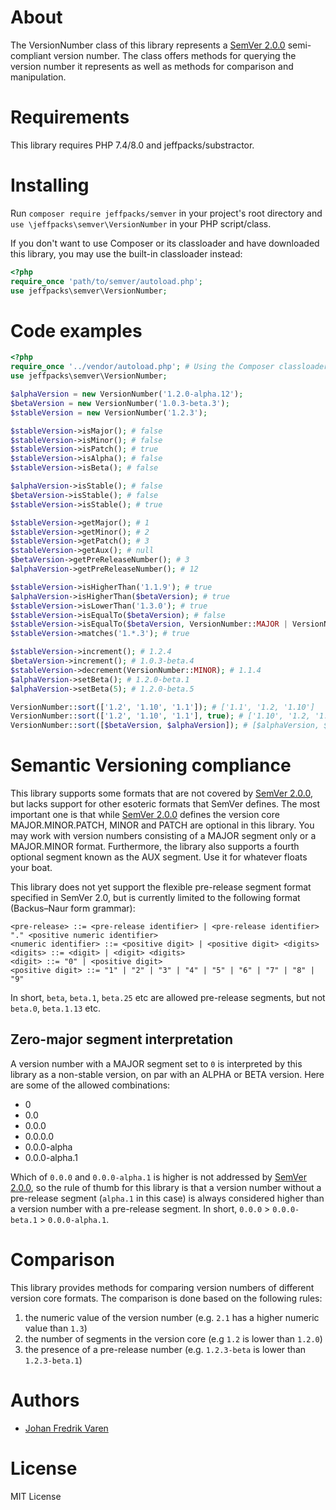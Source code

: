 # About
The VersionNumber class of this library represents a [SemVer 2.0.0](https://semver.org/) semi-compliant version number. The class offers methods for querying the version number it represents as well as methods for comparison and manipulation.

# Requirements
This library requires PHP 7.4/8.0 and jeffpacks/substractor.

# Installing
Run `composer require jeffpacks/semver` in your project's root directory and `use \jeffpacks\semver\VersionNumber` in your PHP script/class.

If you don't want to use Composer or its classloader and have downloaded this library, you may use the built-in classloader instead:
```php
<?php
require_once 'path/to/semver/autoload.php';
use jeffpacks\semver\VersionNumber;
```

# Code examples
```php
<?php
require_once '../vendor/autoload.php'; # Using the Composer classloader
use jeffpacks\semver\VersionNumber;

$alphaVersion = new VersionNumber('1.2.0-alpha.12');
$betaVersion = new VersionNumber('1.0.3-beta.3');
$stableVersion = new VersionNumber('1.2.3');

$stableVersion->isMajor(); # false
$stableVersion->isMinor(); # false
$stableVersion->isPatch(); # true
$stableVersion->isAlpha(); # false
$stableVersion->isBeta(); # false

$alphaVersion->isStable(); # false
$betaVersion->isStable(); # false
$stableVersion->isStable(); # true

$stableVersion->getMajor(); # 1
$stableVersion->getMinor(); # 2
$stableVersion->getPatch(); # 3
$stableVersion->getAux(); # null
$betaVersion->getPreReleaseNumber(); # 3
$alphaVersion->getPreReleaseNumber(); # 12

$stableVersion->isHigherThan('1.1.9'); # true
$alphaVersion->isHigherThan($betaVersion); # true
$stableVersion->isLowerThan('1.3.0'); # true
$stableVersion->isEqualTo($betaVersion); # false
$stableVersion->isEqualTo($betaVersion, VersionNumber::MAJOR | VersionNumber::PATCH); # true
$stableVersion->matches('1.*.3'); # true

$stableVersion->increment(); # 1.2.4
$betaVersion->increment(); # 1.0.3-beta.4
$stableVersion->decrement(VersionNumber::MINOR); # 1.1.4
$alphaVersion->setBeta(); # 1.2.0-beta.1
$alphaVersion->setBeta(5); # 1.2.0-beta.5

VersionNumber::sort(['1.2', '1.10', '1.1']); # ['1.1', '1.2, '1.10']
VersionNumber::sort(['1.2', '1.10', '1.1'], true); # ['1.10', '1.2, '1.1']
VersionNumber::sort([$betaVersion, $alphaVersion]); # [$alphaVersion, $betaVersion]
```

# Semantic Versioning compliance
This library supports some formats that are not covered by [SemVer 2.0.0](https://semver.org/), but lacks support for other esoteric formats that SemVer defines. The most important one is that while [SemVer 2.0.0](https://semver.org/) defines the version core MAJOR.MINOR.PATCH, MINOR and PATCH are optional in this library. You may work with version numbers consisting of a MAJOR segment only or a MAJOR.MINOR format. Furthermore, the library also supports a fourth optional segment known as the AUX segment. Use it for whatever floats your boat.

This library does not yet support the flexible pre-release segment format specified in SemVer 2.0, but is currently limited to the following format (Backus–Naur form grammar):
```
<pre-release> ::= <pre-release identifier> | <pre-release identifier> "." <positive numeric identifier>
<numeric identifier> ::= <positive digit> | <positive digit> <digits>
<digits> ::= <digit> | <digit> <digits>
<digit> ::= "0" | <positive digit>
<positive digit> ::= "1" | "2" | "3" | "4" | "5" | "6" | "7" | "8" | "9"
```
In short, `beta`, `beta.1`, `beta.25` etc are allowed pre-release segments, but not `beta.0`, `beta.1.13` etc. 

## Zero-major segment interpretation
A version number with a MAJOR segment set to `0` is interpreted by this library as a non-stable version, on par with an ALPHA or BETA version. Here are some of the allowed combinations:
- 0
- 0.0
- 0.0.0
- 0.0.0.0
- 0.0.0-alpha
- 0.0.0-alpha.1

Which of `0.0.0` and `0.0.0-alpha.1` is higher is not addressed by [SemVer 2.0.0](https://semver.org/), so the rule of thumb for this library is that a version number without a pre-release segment (`alpha.1` in this case) is always considered higher than a version number with a pre-release segment. In short, `0.0.0` > `0.0.0-beta.1` > `0.0.0-alpha.1`.

# Comparison
This library provides methods for comparing version numbers of different version core formats. The comparison is done based on the following rules:
1. the numeric value of the version number (e.g. `2.1` has a higher numeric value than `1.3`)
2. the number of segments in the version core (e.g `1.2` is lower than `1.2.0`)
3. the presence of a pre-release number (e.g. `1.2.3-beta` is lower than `1.2.3-beta.1`)

# Authors
* [Johan Fredrik Varen](https://github.com/JohanFredrikVaren)

# License
MIT License